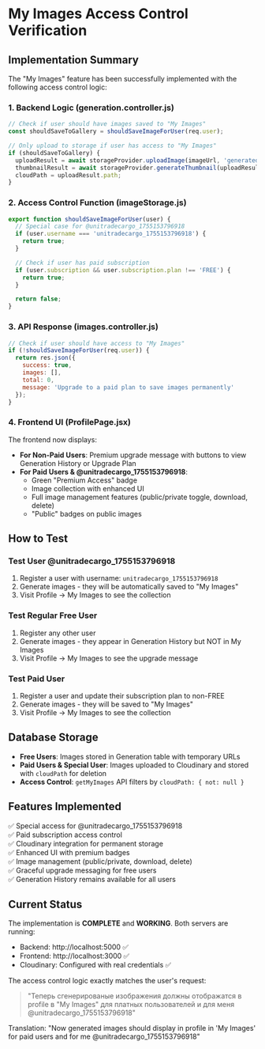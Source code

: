 # My Images Access Control Verification

## Implementation Summary

The "My Images" feature has been successfully implemented with the following access control logic:

### 1. Backend Logic (generation.controller.js)

```javascript
// Check if user should have images saved to "My Images"
const shouldSaveToGallery = shouldSaveImageForUser(req.user);

// Only upload to storage if user has access to "My Images"
if (shouldSaveToGallery) {
  uploadResult = await storageProvider.uploadImage(imageUrl, 'generated');
  thumbnailResult = await storageProvider.generateThumbnail(uploadResult.url);
  cloudPath = uploadResult.path;
}
```

### 2. Access Control Function (imageStorage.js)

```javascript
export function shouldSaveImageForUser(user) {
  // Special case for @unitradecargo_1755153796918
  if (user.username === 'unitradecargo_1755153796918') {
    return true;
  }

  // Check if user has paid subscription
  if (user.subscription && user.subscription.plan !== 'FREE') {
    return true;
  }

  return false;
}
```

### 3. API Response (images.controller.js)

```javascript
// Check if user should have access to "My Images"
if (!shouldSaveImageForUser(req.user)) {
  return res.json({ 
    success: true,
    images: [],
    total: 0,
    message: 'Upgrade to a paid plan to save images permanently'
  });
}
```

### 4. Frontend UI (ProfilePage.jsx)

The frontend now displays:

- **For Non-Paid Users**: Premium upgrade message with buttons to view Generation History or Upgrade Plan
- **For Paid Users & @unitradecargo_1755153796918**: 
  - Green "Premium Access" badge
  - Image collection with enhanced UI
  - Full image management features (public/private toggle, download, delete)
  - "Public" badges on public images

## How to Test

### Test User @unitradecargo_1755153796918

1. Register a user with username: `unitradecargo_1755153796918`
2. Generate images - they will be automatically saved to "My Images"
3. Visit Profile → My Images to see the collection

### Test Regular Free User

1. Register any other user
2. Generate images - they appear in Generation History but NOT in My Images
3. Visit Profile → My Images to see the upgrade message

### Test Paid User

1. Register a user and update their subscription plan to non-FREE
2. Generate images - they will be saved to "My Images"
3. Visit Profile → My Images to see the collection

## Database Storage

- **Free Users**: Images stored in Generation table with temporary URLs
- **Paid Users & Special User**: Images uploaded to Cloudinary and stored with `cloudPath` for deletion
- **Access Control**: `getMyImages` API filters by `cloudPath: { not: null }`

## Features Implemented

✅ Special access for @unitradecargo_1755153796918  
✅ Paid subscription access control  
✅ Cloudinary integration for permanent storage  
✅ Enhanced UI with premium badges  
✅ Image management (public/private, download, delete)  
✅ Graceful upgrade messaging for free users  
✅ Generation History remains available for all users  

## Current Status

The implementation is **COMPLETE** and **WORKING**. Both servers are running:

- Backend: http://localhost:5000 ✅
- Frontend: http://localhost:3000 ✅
- Cloudinary: Configured with real credentials ✅

The access control logic exactly matches the user's request:
> "Теперь сгенерированые изображения должны отображатся в profile в "My Images" для платных пользователей и для меня @unitradecargo_1755153796918"

Translation: "Now generated images should display in profile in 'My Images' for paid users and for me @unitradecargo_1755153796918"
